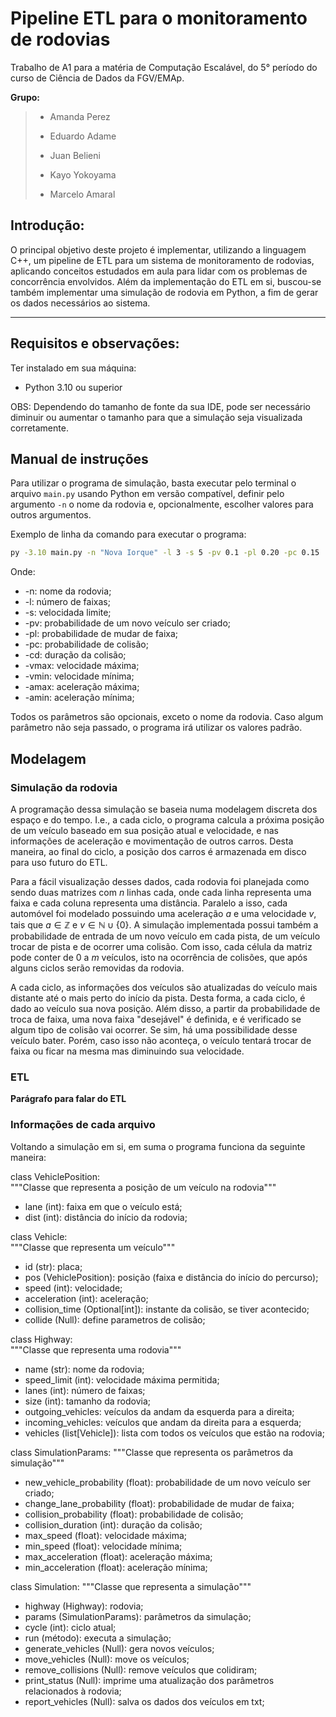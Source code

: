 # Pipeline ETL para o monitoramento de rodovias
Trabalho de A1 para a matéria de Computação Escalável, do 5° período do curso de Ciência de Dados da FGV/EMAp.

**Grupo:** 
> * Amanda Perez
> 
> * Eduardo Adame
> 
> * Juan Belieni
> 
> * Kayo Yokoyama
>
> * Marcelo Amaral

## Introdução:
O principal objetivo deste projeto é implementar, utilizando a linguagem C++, um pipeline de ETL para um sistema
de monitoramento de rodovias, aplicando conceitos estudados em aula para lidar com os problemas de concorrência envolvidos.
Além da implementação do ETL em si, buscou-se também implementar uma simulação de rodovia em Python, a fim de gerar os dados
necessários ao sistema.

---

## Requisitos e observações:
Ter instalado em sua máquina:  
- Python 3.10 ou superior  
  
OBS: Dependendo do tamanho de fonte da sua IDE, pode ser necessário diminuir ou aumentar o tamanho para que a simulação seja visualizada corretamente.

## Manual de instruções
Para utilizar o programa de simulação, basta executar pelo terminal o arquivo ```main.py``` usando Python em versão compatível, definir pelo argumento ```-n``` o nome da rodovia e, opcionalmente, escolher valores para outros argumentos.

Exemplo de linha da comando para executar o programa:  
```bash
py -3.10 main.py -n "Nova Iorque" -l 3 -s 5 -pv 0.1 -pl 0.20 -pc 0.15
```
Onde:
- -n: nome da rodovia;
- -l: número de faixas;
- -s: velocidada limite;
- -pv: probabilidade de um novo veículo ser criado;
- -pl: probabilidade de mudar de faixa;
- -pc: probabilidade de colisão;
- -cd: duração da colisão;
- -vmax: velocidade máxima;
- -vmin: velocidade mínima;
- -amax: aceleração máxima;
- -amin: aceleração mínima;
  
Todos os parâmetros são opcionais, exceto o nome da rodovia. Caso algum parâmetro não seja passado, o programa irá utilizar os valores padrão.

## Modelagem

### Simulação da rodovia

A programação dessa simulação se baseia numa modelagem discreta dos espaço e do tempo. I.e., a cada ciclo, o programa calcula a próxima posição de um veículo baseado em sua posição atual e velocidade, e nas informações de aceleração e movimentação de outros carros. Desta maneira, ao final do ciclo, a posição dos carros é armazenada em disco para uso futuro do ETL.  
  
Para a fácil visualização desses dados, cada rodovia foi planejada como sendo duas matrizes com $n$ linhas cada, onde cada linha representa uma faixa e cada coluna representa uma distância. Paralelo a isso, cada automóvel foi modelado possuindo uma aceleração $a$ e uma velocidade $v$, tais que $a\in \mathbb{Z}$ e $v\in \mathbb{N}\cup \lbrace 0 \rbrace$. A simulação implementada possui também a probabilidade de entrada de um novo veículo em cada pista, de um veículo trocar de pista e de ocorrer uma colisão. Com isso, cada célula da matriz pode conter de $0$ a $m$ veículos, isto na ocorrência de colisões, que após alguns ciclos serão removidas da rodovia.  
  
A cada ciclo, as informações dos veículos são atualizadas do veículo mais distante até o mais perto do início da pista. Desta forma, a cada ciclo, é dado ao veículo sua nova posição. Além disso, a partir da probabilidade de troca de faixa, uma nova faixa "desejável" é definida, e é verificado se algum tipo de colisão vai ocorrer. Se sim, há uma possibilidade desse veículo bater. Porém, caso isso não aconteça, o veículo tentará trocar de faixa ou ficar na mesma mas diminuindo sua velocidade.

### ETL

**Parágrafo para falar do ETL**    
  
### Informações de cada arquivo 
Voltando a simulação em si, em suma o programa funciona da seguinte maneira:  
  
class VehiclePosition:  
"""Classe que representa a posição de um veículo na rodovia"""  

- lane (int): faixa em que o veículo está;
- dist (int): distância do início da rodovia;

class Vehicle:  
"""Classe que representa um veículo"""  

- id (str): placa;  
- pos (VehiclePosition): posição (faixa e distância do início do percurso);  
- speed (int): velocidade;  
- acceleration (int): aceleração;  
- collision_time (Optional[int]): instante da colisão, se tiver acontecido;  
- collide (Null): define parametros de colisão;  
  

class Highway:  
"""Classe que representa uma rodovia"""  

- name (str): nome da rodovia;
- speed_limit (int): velocidade máxima permitida;  
- lanes (int): número de faixas;  
- size (int): tamanho da rodovia;  
- outgoing_vehicles: veículos da andam da esquerda para a direita;  
- incoming_vehicles: veículos que andam da direita para a esquerda;  
- vehicles (list[Vehicle]): lista com todos os veículos que estão na rodovia;  
  
  
class SimulationParams:
"""Classe que representa os parâmetros da simulação"""  

- new_vehicle_probability (float): probabilidade de um novo veículo ser criado;  
- change_lane_probability (float): probabilidade de mudar de faixa;  
- collision_probability (float): probabilidade de colisão;  
- collision_duration (int): duração da colisão;  
- max_speed (float): velocidade máxima;  
- min_speed (float): velocidade mínima;  
- max_acceleration (float): aceleração máxima;  
- min_acceleration (float): aceleração mínima;  
  

class Simulation:
"""Classe que representa a simulação"""  

- highway (Highway): rodovia;
- params (SimulationParams): parâmetros da simulação;
- cycle (int): ciclo atual;
- run (método): executa a simulação;
- generate_vehicles (Null): gera novos veículos;
- move_vehicles (Null): move os veículos;
- remove_collisions (Null): remove veículos que colidiram;
- print_status (Null): imprime uma atualização dos parâmetros relacionados à rodovia;
- report_vehicles (Null): salva os dados dos veículos em txt;

